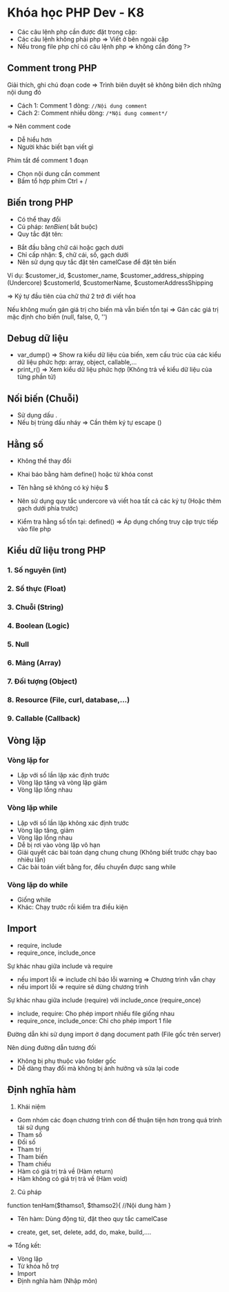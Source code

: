 # Khóa học PHP Dev - K8

- Các câu lệnh php cần được đặt trong cặp: <?php ?>
- Các câu lệnh không phải php => Viết ở bên ngoài cặp <?php ?>
- Nếu trong file php chỉ có câu lệnh php => không cần đóng ?>

## Comment trong PHP

Giải thích, ghi chú đoạn code => Trình biên duyệt sẽ không biên dịch những nội dung đó

- Cách 1: Comment 1 dòng: `//Nội dung comment`
- Cách 2: Comment nhiều dòng: `/*Nội dung comment*/`

=> Nên comment code

- Dễ hiểu hơn
- Người khác biết bạn viết gì

Phím tắt để comment 1 đoạn

- Chọn nội dung cần comment
- Bấm tổ hợp phím Ctrl + /

## Biến trong PHP

- Có thể thay đổi
- Cú pháp: $tenBien ($ bắt buộc)
- Quy tắc đặt tên:

* Bắt đầu bằng chữ cái hoặc gạch dưới
* Chỉ cấp nhận: $, chữ cái, số, gạch dưới
* Nên sử dụng quy tắc đặt tên camelCase để đặt tên biến

Ví dụ: $customer_id, $customer_name, $customer_address_shipping (Undercore)
$customerId, $customerName, $customerAddressShipping

=> Ký tự đầu tiên của chữ thứ 2 trở đi viết hoa

Nếu không muốn gán giá trị cho biến mà vẫn biến tồn tại => Gán các giá trị mặc định cho biến (null, false, 0, '')

## Debug dữ liệu

- var_dump() => Show ra kiểu dữ liệu của biến, xem cấu trúc của các kiểu dữ liệu phức hợp: array, object, callable,...
- print_r() => Xem kiểu dữ liệu phức hợp (Không trả về kiểu dữ liệu của từng phần tử)

## Nối biến (Chuỗi)

- Sử dụng dấu .
- Nếu bị trùng dấu nháy => Cần thêm ký tự escape (\)

## Hằng số

- Không thể thay đổi
- Khai báo bằng hàm define() hoặc từ khóa const
- Tên hằng sẽ không có ký hiệu $
- Nên sử dụng quy tắc undercore và viết hoa tất cả các ký tự (Hoặc thêm gạch dưới phía trước)

- Kiểm tra hằng số tồn tại: defined() => Áp dụng chống truy cập trực tiếp vào file php

## Kiểu dữ liệu trong PHP

### 1. Số nguyên (int)

### 2. Số thực (Float)

### 3. Chuỗi (String)

### 4. Boolean (Logic)

### 5. Null

### 6. Mảng (Array)

### 7. Đối tượng (Object)

### 8. Resource (File, curl, database,...)

### 9. Callable (Callback)

## Vòng lặp

### Vòng lặp for

- Lặp với số lần lặp xác định trước
- Vòng lặp tăng và vòng lặp giảm
- Vòng lặp lồng nhau

### Vòng lặp while

- Lặp với số lần lặp không xác định trước
- Vòng lặp tăng, giảm
- Vòng lặp lồng nhau
- Dễ bị rơi vào vòng lặp vô hạn
- Giải quyết các bài toán dạng chung chung (Không biết trước chạy bao nhiêu lần)
- Các bài toán viết bằng for, đều chuyển được sang while

### Vòng lặp do while

- Giống while
- Khác: Chạy trước rồi kiểm tra điều kiện

## Import

- require, include
- require_once, include_once

Sự khác nhau giữa include và require

- nếu import lỗi => include chỉ báo lỗi warning => Chương trình vẫn chạy
- nếu import lỗi => require sẽ dừng chương trình

Sự khác nhau giữa include (require) với include_once (require_once)

- include, require: Cho phép import nhiều file giống nhau
- require_once, include_once: Chỉ cho phép import 1 file

Đường dẫn khi sử dụng import ở dạng document path (File gốc trên server)

Nên dùng đường dẫn tương đối

- Không bị phụ thuộc vào folder gốc
- Dễ dàng thay đổi mà không bị ảnh hưởng và sửa lại code

## Định nghĩa hàm

1. Khái niệm

- Gom nhóm các đoạn chương trình con để thuận tiện hơn trong quá trình tái sử dụng
- Tham số
- Đối số
- Tham trị
- Tham biến
- Tham chiếu
- Hàm có giá trị trả về (Hàm return)
- Hàm không có giá trị trả về (Hàm void)

2. Cú pháp

function tenHam($thamso1, $thamso2){
//Nội dung hàm
}

- Tên hàm: Dùng động từ, đặt theo quy tắc camelCase

* create, get, set, delete, add, do, make, build,....

=> Tổng kết:

- Vòng lặp
- Từ khóa hỗ trợ
- Import
- Định nghĩa hàm (Nhập môn)
